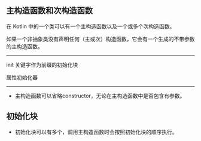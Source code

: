 ## 主构造函数和次构造函数

在 Kotlin 中的一个类可以有一个主构造函数以及一个或多个次构造函数。

如果一个非抽象类没有声明任何（主或次）构造函数，它会有一个生成的不带参数的主构造函数。

---

init 关键字作为前缀的初始化块

属性初始化器

---

* 主构造函数可以省略constructor，无论在主构造函数中是否包含有参数。


## 初始化块

* 初始化块可以有多个，调用主构造函数时会按照初始化块的顺序执行。

